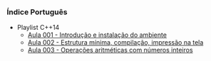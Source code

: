### Índice Português
- Playlist C++14
    - [Aula 001 - Introdução e instalação do ambiente](aula001.md)
    - [Aula 002 - Estrutura mínima, compilação, impressão na tela](aula002.md)
    - [Aula 003 - Operações aritméticas com números inteiros](aula003.md)